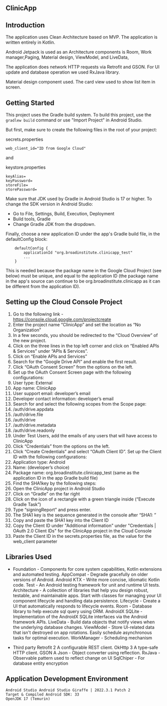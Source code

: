 ## ClinicApp

Introduction
------------
The application uses Clean Architecture based on MVP.
The application is written entirely in Kotlin.

Android Jetpack is used as an Architecture components is Room, Work manager,Paging, Material design, ViewModel, and LiveData,

The application does network HTTP requests via Retrofit and GSON. For UI update and database operation we used RxJava library. 

Material design component used. The card view used to show list item in screen.

Getting Started
---------------
   
This project uses the Gradle build system. To build this project, use the
`gradlew build` command or use "Import Project" in Android Studio. 

But first, make sure to create the following files in the root of your project:

secrets.properties    
```
web_client_id="ID from Google Cloud"
```
    
and

keystore.properties 
```
keyAlias=
keyPassword=
storeFile=
storePassword=
```
    
Make sure that JDK used by Gradle in Android Studio is 17 or higher. To change the SDK version in Android Studio:

* Go to File, Settings, Build, Execution, Deployment
* Build tools, Gradle
* Change Gradle JDK from the dropdown. 

Finally, choose a new application ID under the app's Gradle build file, in the defaultConfig block:

```
    defaultConfig {
        applicationId "org.broadinstitute.clinicapp_test"
        ...
    }
```

This is needed because the package name in the Google Cloud Project (see below) must be unique, and 
equal to the application ID (the package name in the app's source can continue to be org.broadinstitute.clinicapp
as it can be different from the application ID).

Setting up the Cloud Console Project
---------------
1. Go to the following link - https://console.cloud.google.com/projectcreate
2. Enter the project name “ClinicApp” and set the location as “No Organization”
3. In a few seconds, you should be redirected to the “Cloud Overview” of the new project.
4. Click on the three lines in the top left corner and click on “Enabled APIs & Services” under “APIs & Services”.
5. Click on “Enable APIs and Services”
6. Search for the “Google Drive API” and enable the first result.
7. Click “OAuth Consent Screen” from the options on the left.
8. Set up the OAuth Consent Screen page with the following configurations:
9. User type: External
10. App name: ClinicApp
11. User support email: developer’s email
12. Developer contact information: developer’s email
13. Search for and select the following scopes from the Scope page:
14. /auth/drive.appdata
15. /auth/drive.file
16. /auth/drive
17. /auth/drive.metadata
18. /auth/drive.readonly
19. Under Test Users, add the emails of any users that will have access to ClinicApp
20. Click “Credentials” from the options on the left.
21. Click “Create Credentials” and select “OAuth Client ID”. Set up the Client ID with the following configurations:
22. Application type: Android
23. Name: (developer’s choice)
24. Package name: org.broadinstitute.clinicapp_test (same as the application ID in the app Gradle build file)
25. Find the SHA1key by the following steps:
26. Open the ClinicApp project in Android Studio
27. Click on “Gradle” on the far right
28. Click on the icon of a rectangle with a green triangle inside (“Execute Gradle Task”)
29. Type “signingReport” and press enter.
30. The SHA1 key is the sequence generated in the console after “SHA1: ”
31. Copy and paste the SHA1 key into the Client ID
32. Copy the Client ID under "Additional information" under "Credentials | OAuth 2.0 Client IDs" for the ClinicApp project in the Cloud Console
33. Paste the Client ID in the secrets.properties file, as the value for the web_client parameter

Libraries Used
--------------
* Foundation - Components for core system capabilities, Kotlin extensions  and automated testing.
  AppCompat - Degrade gracefully on older versions of Android.
  Android KTX - Write more concise, idiomatic Kotlin code.
  Test - An Android testing framework for unit and runtime UI tests.
  Architecture - A collection of libraries that help you design robust, testable, and maintainable apps.
  Start with classes for managing your UI component lifecycle and handling data persistence.
  Lifecycle - Create a UI that automatically responds to lifecycle events.
  Room - Database library to help execute sql query using ORM.
  AndroidX SQLite -  Implementation of the AndroidX SQLite interfaces via the Android framework APIs.
  LiveData - Build data objects that notify views when the underlying database changes.
  ViewModel - Store UI-related data that isn't destroyed on app rotations. Easily schedule asynchronous tasks for optimal execution.
  WorkManager - Scheduling mechanism

* Third party
  Retrofit 2 A configurable REST client.
  OkHttp 3 A type-safe HTTP client.
  GSON A Json - Object converter using reflection.
  RxJava - Observable pattern used to reflect change on UI
  SqlChiper - For database entity encryption

Application Development Environment
---------------
    Android Studio Android Studio Giraffe | 2022.3.1 Patch 2
    Target & Compiled Android SDK: 33
    OpenJDK 17 (Temurin)
